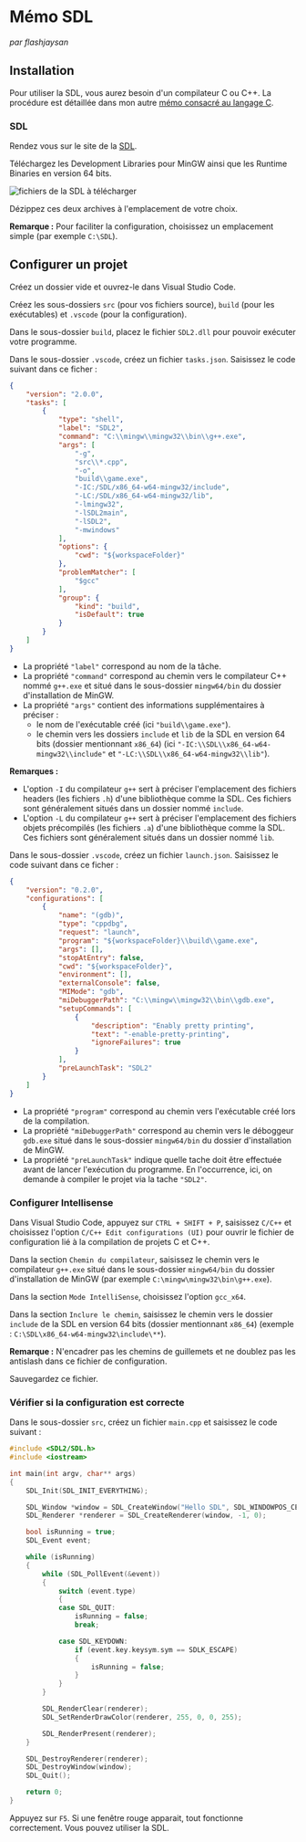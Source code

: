 # Mémo SDL

*par flashjaysan*

## Installation

Pour utiliser la SDL, vous aurez besoin d'un compilateur C ou C++. La procédure est détaillée dans mon autre [mémo consacré au langage C](../langages/memo-c.md).

### SDL

Rendez vous sur le site de la [SDL](https://www.libsdl.org/download-2.0.php).

Téléchargez les Development Libraries pour MinGW ainsi que les Runtime Binaries en version 64 bits.

![fichiers de la SDL à télécharger](images/c_binaries_et_libraries.png)

Dézippez ces deux archives à l'emplacement de votre choix.

**Remarque :** Pour faciliter la configuration, choisissez un emplacement simple (par exemple `C:\SDL`).

## Configurer un projet

Créez un dossier vide et ouvrez-le dans Visual Studio Code.

Créez les sous-dossiers `src` (pour vos fichiers source), `build` (pour les exécutables) et `.vscode` (pour la configuration).

Dans le sous-dossier `build`, placez le fichier `SDL2.dll` pour pouvoir exécuter votre programme.

Dans le sous-dossier `.vscode`, créez un fichier `tasks.json`. Saisissez le code suivant dans ce ficher :

```json
{
	"version": "2.0.0",
	"tasks": [
		{
			"type": "shell",
			"label": "SDL2",
			"command": "C:\\mingw\\mingw32\\bin\\g++.exe",
			"args": [
				"-g",
				"src\\*.cpp",
				"-o",
				"build\\game.exe",
				"-IC:/SDL/x86_64-w64-mingw32/include",
				"-LC:/SDL/x86_64-w64-mingw32/lib",
				"-lmingw32",
				"-lSDL2main",
				"-lSDL2",
				"-mwindows"
			],
			"options": {
				"cwd": "${workspaceFolder}"
			},
			"problemMatcher": [
				"$gcc"
			],
			"group": {
				"kind": "build",
				"isDefault": true
			}
		}
	]
}
```

- La propriété `"label"` correspond au nom de la tâche.
- La propriété `"command"` correspond au chemin vers le compilateur C++ nommé `g++.exe` et situé dans le sous-dossier `mingw64/bin` du dossier d'installation de MinGW.
- La propriété `"args"` contient des informations supplémentaires à préciser :
  - le nom de l'exécutable créé (ici `"build\\game.exe"`).
  - le chemin vers les dossiers `include` et `lib` de la SDL en version 64 bits (dossier mentionnant `x86_64`) (ici `"-IC:\\SDL\\x86_64-w64-mingw32\\include"` et `"-LC:\\SDL\\x86_64-w64-mingw32\\lib"`).

**Remarques :**

- L'option `-I` du compilateur `g++` sert à préciser l'emplacement des fichiers headers (les fichiers `.h`) d'une bibliothèque comme la SDL. Ces fichiers sont généralement situés dans un dossier nommé `include`.
- L'option `-L` du compilateur `g++` sert à préciser l'emplacement des fichiers objets précompilés (les fichiers `.a`) d'une bibliothèque comme la SDL. Ces fichiers sont généralement situés dans un dossier nommé `lib`.

Dans le sous-dossier `.vscode`, créez un fichier `launch.json`. Saisissez le code suivant dans ce ficher :

```json
{
    "version": "0.2.0",
    "configurations": [
        {
            "name": "(gdb)",
            "type": "cppdbg",
            "request": "launch",
            "program": "${workspaceFolder}\\build\\game.exe",
            "args": [],
            "stopAtEntry": false,
            "cwd": "${workspaceFolder}",
            "environment": [],
            "externalConsole": false,
            "MIMode": "gdb",
            "miDebuggerPath": "C:\\mingw\\mingw32\\bin\\gdb.exe",
            "setupCommands": [
                {
                    "description": "Enably pretty printing",
                    "text": "-enable-pretty-printing",
                    "ignoreFailures": true
                }
            ],
            "preLaunchTask": "SDL2"
        }
    ]
}
```

- La propriété `"program"` correspond au chemin vers l'exécutable créé lors de la compilation.
- La propriété `"miDebuggerPath"` correspond au chemin vers le déboggeur `gdb.exe` situé dans le sous-dossier `mingw64/bin` du dossier d'installation de MinGW.
- La propriété `"preLaunchTask"` indique quelle tache doit être effectuée avant de lancer l'exécution du programme. En l'occurrence, ici, on demande à compiler le projet via la tache `"SDL2"`.

### Configurer Intellisense

Dans Visual Studio Code, appuyez sur `CTRL + SHIFT + P`, saisissez `C/C++` et choisissez l'option `C/C++ Edit configurations (UI)` pour ouvrir le fichier de configuration lié à la compilation de projets C et C++.

Dans la section `Chemin du compilateur`, saisissez le chemin vers le compilateur `g++.exe` situé dans le sous-dossier `mingw64/bin` du dossier d'installation de MinGW (par exemple `C:\mingw\mingw32\bin\g++.exe`).

Dans la section `Mode IntelliSense`, choisissez l'option `gcc_x64`.

Dans la section `Inclure le chemin`, saisissez le chemin vers le dossier `include` de la SDL en version 64 bits (dossier mentionnant `x86_64`) (exemple : `C:\SDL\x86_64-w64-mingw32\include\**`).

**Remarque :** N'encadrer pas les chemins de guillemets et ne doublez pas les antislash dans ce fichier de configuration.

Sauvegardez ce fichier.

### Vérifier si la configuration est correcte

Dans le sous-dossier `src`, créez un fichier `main.cpp` et saisissez le code suivant :

```cpp
#include <SDL2/SDL.h>
#include <iostream>

int main(int argv, char** args)
{
	SDL_Init(SDL_INIT_EVERYTHING);

	SDL_Window *window = SDL_CreateWindow("Hello SDL", SDL_WINDOWPOS_CENTERED, SDL_WINDOWPOS_CENTERED, 800, 600, 0);
	SDL_Renderer *renderer = SDL_CreateRenderer(window, -1, 0);

	bool isRunning = true;
	SDL_Event event;

	while (isRunning)
	{
		while (SDL_PollEvent(&event))
		{
			switch (event.type)
			{
			case SDL_QUIT:
				isRunning = false;
				break;

			case SDL_KEYDOWN:
				if (event.key.keysym.sym == SDLK_ESCAPE)
				{
					isRunning = false;
				}
			}
		}

		SDL_RenderClear(renderer);
		SDL_SetRenderDrawColor(renderer, 255, 0, 0, 255);

		SDL_RenderPresent(renderer);
	}

	SDL_DestroyRenderer(renderer);
	SDL_DestroyWindow(window);
	SDL_Quit();

	return 0;
}
```

Appuyez sur `F5`. Si une fenêtre rouge apparait, tout fonctionne correctement. Vous pouvez utiliser la SDL.




